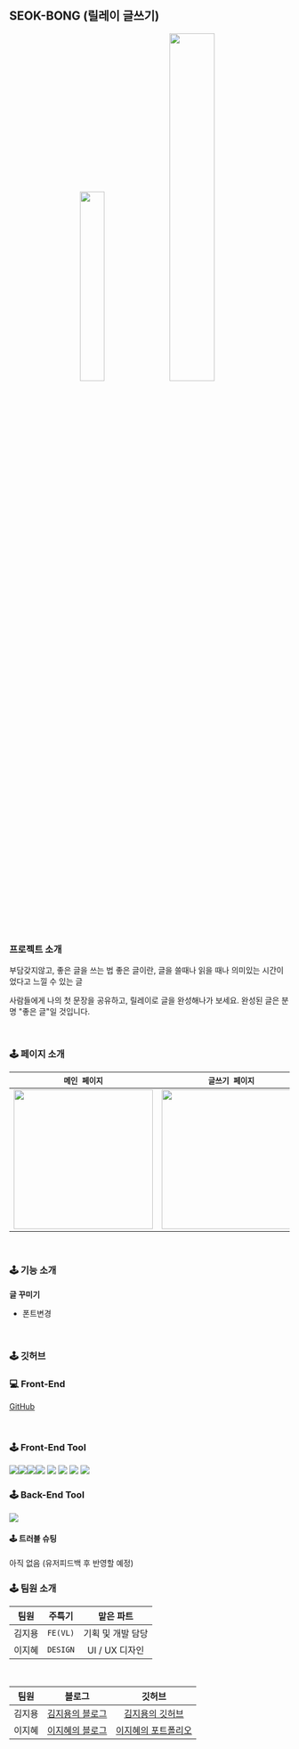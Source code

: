 ## SEOK-BONG (릴레이 글쓰기) 

<p align='center'>
<img  width="29.5%" src="https://user-images.githubusercontent.com/113953473/226283156-d77712ae-27d6-4f50-8b6f-51b575a4cf78.png" border="0">
<img  width="40%" src="https://user-images.githubusercontent.com/113953473/226286117-1b2c4b35-1911-4223-975e-e406aad4117d.png" border="0">
</p>


<br>

<br>

### 프로젝트 소개

부담갖지않고, 좋은 글을 쓰는 법
좋은 글이란, 글을 쓸때나 읽을 때나 의미있는 시간이었다고 느낄 수 있는 글

사람들에게 나의 첫 문장을 공유하고, 릴레이로 글을 완성해나가 보세요.
완성된 글은 분명 "좋은 글"일 것입니다.


<br>

### 🕹 페이지 소개

|`메인 페이지`|`글쓰기 페이지`|`공유 페이지`|`꾸미기 페이지`|
|:-----:|:-----:|:-----:|:-----:|
|<img src="https://user-images.githubusercontent.com/113953473/226288026-25a2fc1b-4295-4d26-b03d-95fea3778b50.png" width="250"/>|<img src="https://user-images.githubusercontent.com/113953473/226288117-cea466a5-760e-4741-b66d-4897eee1ae4d.png" width="250"/>|<img src="https://user-images.githubusercontent.com/113953473/226288191-cb805fbd-d0a2-4daf-b46f-f7fde19719be.png" width="250"/>|<img src="https://user-images.githubusercontent.com/113953473/226288243-7299acb2-3b57-4db7-a6e2-c30c82210f9a.png" width="250"/>|
<br>

### 🕹 기능 소개


**글 꾸미기**
- 폰트변경


<br>

### 🕹 깃허브

### 💻 Front-End

[GitHub](https://github.com/kkkimjiyong/SEOKBONG)


<br>

### 🕹 Front-End Tool
  <img src='https://img.shields.io/badge/React-v17.0.2-61DAFB?logo=React'/><img src='https://img.shields.io/badge/typescript-4B32C3?logo=typescript'/><img src='https://img.shields.io/badge/ReactRouter-v5.2.1-CA4245?logo=React Router'/><img src='https://img.shields.io/badge/StyledComponents-v5.3.3-DB7093?logo=styled-components'/>
  <img src='https://img.shields.io/badge/immer-v9.0.12-00E7C3?logo=immer'/>
  <img src='https://img.shields.io/badge/yarn-v1.22.15-blue?logo=yarn'/>
  <img src='https://img.shields.io/badge/prettier-v9.5.0-F7B93E?logo=prettier'/>
  <img src='https://img.shields.io/badge/eslint-v7.11.0-4B32C3?logo=eslint'/>  
  
### 🕹 Back-End Tool
  <img src='https://img.shields.io/badge/supabase-4B32C3?logo=supabase'/>  

#### 🕹 트러블 슈팅
아직 없음 (유저피드백 후 반영할 예정)

### 🕹 팀원 소개

|**팀원**|**주특기**|**맡은 파트**|
|:-----:|:-----:|:-----:|
|김지용|`FE(VL)`|기획 및 개발 담당|
|이지혜|`DESIGN`|UI / UX 디자인|


<br>


|**팀원**|**블로그**|**깃허브**|
|:-------:|:---:|:---:|
|김지용|[김지용의 블로그](https://haardy.tistory.com/)|[김지용의 깃허브](https://github.com/kkkimjiyong)|
|이지혜|[이지혜의 블로그](https://resolute-wineberry-8e7.notion.site/99-d5e1109ce701429f9cc2c932a4b92285)|[이지혜의 포트폴리오](https://github.com/kasucco)|


<br>
